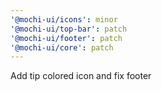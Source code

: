 ```yaml
---
'@mochi-ui/icons': minor
'@mochi-ui/top-bar': patch
'@mochi-ui/footer': patch
'@mochi-ui/core': patch
---
```


Add tip colored icon and fix footer
